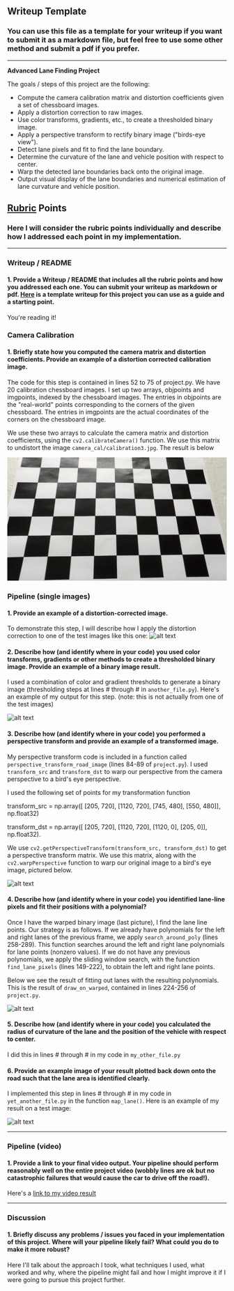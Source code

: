 ## Writeup Template

### You can use this file as a template for your writeup if you want to submit it as a markdown file, but feel free to use some other method and submit a pdf if you prefer.

---

**Advanced Lane Finding Project**

The goals / steps of this project are the following:

* Compute the camera calibration matrix and distortion coefficients given a set of chessboard images.
* Apply a distortion correction to raw images.
* Use color transforms, gradients, etc., to create a thresholded binary image.
* Apply a perspective transform to rectify binary image ("birds-eye view").
* Detect lane pixels and fit to find the lane boundary.
* Determine the curvature of the lane and vehicle position with respect to center.
* Warp the detected lane boundaries back onto the original image.
* Output visual display of the lane boundaries and numerical estimation of lane curvature and vehicle position.

[//]: # (Image References)

[image1]: ./output_images/undistorted_calibration3.jpg "Undistorted"
[image2]: ./test_images/test1.jpg "Road Transformed"
[image3]: ./output_images/binary_thresh_test1.jpg "Binary Example"
[image4]: ./output_images/perspective_color_test1.jpg "Warp Example"
[image5]: ./output_images/warped_w_lanes_test1.jpg "Fit Visual"
[image6]: ./examples/example_output.jpg "Output"
[video1]: ./project_video.mp4 "Video"

## [Rubric](https://review.udacity.com/#!/rubrics/571/view) Points

### Here I will consider the rubric points individually and describe how I addressed each point in my implementation.  

---

### Writeup / README

#### 1. Provide a Writeup / README that includes all the rubric points and how you addressed each one.  You can submit your writeup as markdown or pdf.  [Here](https://github.com/udacity/CarND-Advanced-Lane-Lines/blob/master/writeup_template.md) is a template writeup for this project you can use as a guide and a starting point.  

You're reading it!

### Camera Calibration

#### 1. Briefly state how you computed the camera matrix and distortion coefficients. Provide an example of a distortion corrected calibration image.

The code for this step is contained in lines 52 to 75 of project.py. We have 20 calibration chessboard images. I set up two arrays, objpoints and imgpoints, indexed by the chessboard images. The entries in objpoints are the "real-world" points corresponding to the corners of the given chessboard. The entries in imgpoints are the actual coordinates of the corners on the chessboard image.

We use these two arrays to calculate the camera matrix and distortion coefficients, using the `cv2.calibrateCamera()` function. We use this matrix
to undistort the image `camera_cal/calibration3.jpg`. The result is below

![alt text][image1]

### Pipeline (single images)

#### 1. Provide an example of a distortion-corrected image.

To demonstrate this step, I will describe how I apply the distortion correction to one of the test images like this one:
![alt text][image2]

#### 2. Describe how (and identify where in your code) you used color transforms, gradients or other methods to create a thresholded binary image.  Provide an example of a binary image result.

I used a combination of color and gradient thresholds to generate a binary image (thresholding steps at lines # through # in `another_file.py`).  Here's an example of my output for this step.  (note: this is not actually from one of the test images)

![alt text][image3]

#### 3. Describe how (and identify where in your code) you performed a perspective transform and provide an example of a transformed image.

My perspective transform code is included in a function called `perspective_transform_road_image` (lines 84-89 of `project.py`).
I used `transform_src` and `transform_dst` to warp our perspective from the camera perspective to a bird's eye perspective.

I used the following set of points for my transformation function

transform_src = np.array([
    [205, 720],
    [1120, 720],
    [745, 480],
    [550, 480]], np.float32)

transform_dst = np.array([
    [205, 720],
    [1120, 720],
    [1120, 0],
    [205, 0]], np.float32).

We use `cv2.getPerspectiveTransform(transform_src, transform_dst)` to get a perspective transform matrix. We use this matrix, along with the `cv2.warpPerspective` function to warp our original image to a bird's eye image, pictured below.

![alt text][image4]

#### 4. Describe how (and identify where in your code) you identified lane-line pixels and fit their positions with a polynomial?

Once I have the warped binary image (last picture), I find the lane line points. Our strategy is as follows. If we already have polynomials for the left and right lanes of the previous frame, we apply `search_around_poly` (lines 258-289). This function searches around the left and right lane polynomials for lane points  (nonzero values). If we do not have any previous polynomials, we apply the sliding window search, with the function `find_lane_pixels` (lines 149-222), to obtain the left and right lane points.

Below we see the result of fitting out lanes with the resulting polynomials. This is the result of `draw_on_warped`, contained in lines 224-256 of `project.py`.

![alt text][image5]

#### 5. Describe how (and identify where in your code) you calculated the radius of curvature of the lane and the position of the vehicle with respect to center.

I did this in lines # through # in my code in `my_other_file.py`

#### 6. Provide an example image of your result plotted back down onto the road such that the lane area is identified clearly.

I implemented this step in lines # through # in my code in `yet_another_file.py` in the function `map_lane()`.  Here is an example of my result on a test image:

![alt text][image6]

---

### Pipeline (video)

#### 1. Provide a link to your final video output.  Your pipeline should perform reasonably well on the entire project video (wobbly lines are ok but no catastrophic failures that would cause the car to drive off the road!).

Here's a [link to my video result](./project_video.mp4)

---

### Discussion

#### 1. Briefly discuss any problems / issues you faced in your implementation of this project.  Where will your pipeline likely fail?  What could you do to make it more robust?

Here I'll talk about the approach I took, what techniques I used, what worked and why, where the pipeline might fail and how I might improve it if I were going to pursue this project further.  
